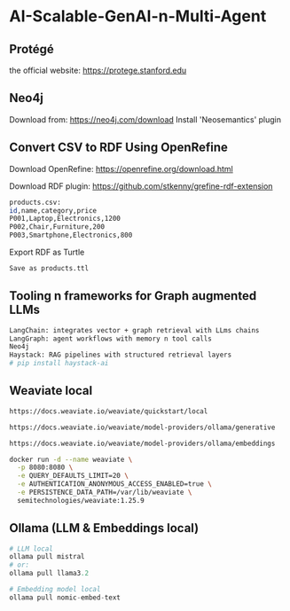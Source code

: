 # AI-Scalable-GenAI-n-Multi-Agent

## Protégé
the official website: https://protege.stanford.edu

## Neo4j
Download from: https://neo4j.com/download
Install 'Neosemantics' plugin

## Convert CSV to RDF Using OpenRefine
Download OpenRefine: https://openrefine.org/download.html

Download RDF plugin: https://github.com/stkenny/grefine-rdf-extension

```bash
products.csv:
id,name,category,price
P001,Laptop,Electronics,1200
P002,Chair,Furniture,200
P003,Smartphone,Electronics,800
```

Export RDF as Turtle
```bash
Save as products.ttl
```

## Tooling n frameworks for Graph augmented LLMs
```bash
LangChain: integrates vector + graph retrieval with LLms chains
LangGraph: agent workflows with memory n tool calls
Neo4j
Haystack: RAG pipelines with structured retrieval layers
# pip install haystack-ai 

```

## Weaviate local
```bash
https://docs.weaviate.io/weaviate/quickstart/local

https://docs.weaviate.io/weaviate/model-providers/ollama/generative

https://docs.weaviate.io/weaviate/model-providers/ollama/embeddings

```

```bash
docker run -d --name weaviate \
  -p 8080:8080 \
  -e QUERY_DEFAULTS_LIMIT=20 \
  -e AUTHENTICATION_ANONYMOUS_ACCESS_ENABLED=true \
  -e PERSISTENCE_DATA_PATH=/var/lib/weaviate \
  semitechnologies/weaviate:1.25.9
```

## Ollama (LLM & Embeddings local)
```python
# LLM local
ollama pull mistral
# or:
ollama pull llama3.2

# Embedding model local
ollama pull nomic-embed-text

```